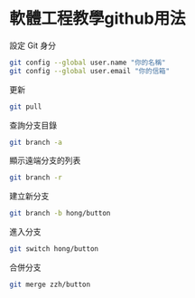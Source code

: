 # 軟體工程教學github用法
設定 Git 身分
```bash
git config --global user.name "你的名稱"
git config --global user.email "你的信箱"
```

更新
```bash
git pull
```

查詢分支目錄
```bash
git branch -a
```

顯示遠端分支的列表
```bash
git branch -r
```

建立新分支
```bash
git branch -b hong/button
```

進入分支
```bash
git switch hong/button
```

合併分支
```bash
git merge zzh/button
```